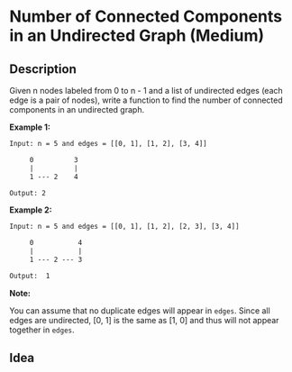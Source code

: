 # Number of Connected Components in an Undirected Graph (Medium)

## Description

Given n nodes labeled from 0 to n - 1 and a list of undirected edges (each edge is a pair of nodes), write a function to find the number of connected components in an undirected graph.

**Example 1:**

```html
Input: n = 5 and edges = [[0, 1], [1, 2], [3, 4]]

     0          3
     |          |
     1 --- 2    4 

Output: 2
```

**Example 2:**

```html
Input: n = 5 and edges = [[0, 1], [1, 2], [2, 3], [3, 4]]

     0           4
     |           |
     1 --- 2 --- 3

Output:  1
```

**Note:**

You can assume that no duplicate edges will appear in `edges`. Since all edges are undirected, [0, 1] is the same as [1, 0] and thus will not appear together in `edges`.

## Idea

